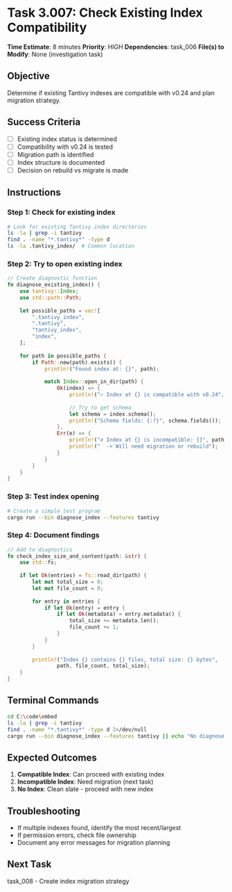 # Task 3.007: Check Existing Index Compatibility

**Time Estimate**: 8 minutes
**Priority**: HIGH
**Dependencies**: task_006
**File(s) to Modify**: None (investigation task)

## Objective
Determine if existing Tantivy indexes are compatible with v0.24 and plan migration strategy.

## Success Criteria
- [ ] Existing index status is determined
- [ ] Compatibility with v0.24 is tested
- [ ] Migration path is identified
- [ ] Index structure is documented
- [ ] Decision on rebuild vs migrate is made

## Instructions

### Step 1: Check for existing index
```bash
# Look for existing Tantivy index directories
ls -la | grep -i tantivy
find . -name "*.tantivy*" -type d
ls -la .tantivy_index/  # Common location
```

### Step 2: Try to open existing index
```rust
// Create diagnostic function
fn diagnose_existing_index() {
    use tantivy::Index;
    use std::path::Path;
    
    let possible_paths = vec![
        ".tantivy_index",
        ".tantivy",
        "tantivy_index",
        "index",
    ];
    
    for path in possible_paths {
        if Path::new(path).exists() {
            println!("Found index at: {}", path);
            
            match Index::open_in_dir(path) {
                Ok(index) => {
                    println!("✓ Index at {} is compatible with v0.24", path);
                    
                    // Try to get schema
                    let schema = index.schema();
                    println!("Schema fields: {:?}", schema.fields());
                },
                Err(e) => {
                    println!("✗ Index at {} is incompatible: {}", path, e);
                    println!("  -> Will need migration or rebuild");
                }
            }
        }
    }
}
```

### Step 3: Test index opening
```bash
# Create a simple test program
cargo run --bin diagnose_index --features tantivy
```

### Step 4: Document findings
```rust
// Add to diagnostics
fn check_index_size_and_content(path: &str) {
    use std::fs;
    
    if let Ok(entries) = fs::read_dir(path) {
        let mut total_size = 0;
        let mut file_count = 0;
        
        for entry in entries {
            if let Ok(entry) = entry {
                if let Ok(metadata) = entry.metadata() {
                    total_size += metadata.len();
                    file_count += 1;
                }
            }
        }
        
        println!("Index {} contains {} files, total size: {} bytes", 
                path, file_count, total_size);
    }
}
```

## Terminal Commands
```bash
cd C:\code\embed
ls -la | grep -i tantivy
find . -name "*.tantivy*" -type d 2>/dev/null
cargo run --bin diagnose_index --features tantivy || echo "No diagnose binary yet"
```

## Expected Outcomes
1. **Compatible Index**: Can proceed with existing index
2. **Incompatible Index**: Need migration (next task)
3. **No Index**: Clean slate - proceed with new index

## Troubleshooting
- If multiple indexes found, identify the most recent/largest
- If permission errors, check file ownership
- Document any error messages for migration planning

## Next Task
task_008 - Create index migration strategy